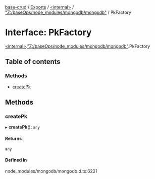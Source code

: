 [base-crud](../README.md) / [Exports](../modules.md) / [\<internal\>](../modules/internal_.md) / ["Z:/baseOps/node\_modules/mongodb/mongodb"](../modules/internal_._Z__baseOps_node_modules_mongodb_mongodb_.md) / PkFactory

# Interface: PkFactory

[\<internal\>](../modules/internal_.md).["Z:/baseOps/node\_modules/mongodb/mongodb"](../modules/internal_._Z__baseOps_node_modules_mongodb_mongodb_.md).PkFactory

## Table of contents

### Methods

- [createPk](internal_._Z__baseOps_node_modules_mongodb_mongodb_.PkFactory.md#createpk)

## Methods

### createPk

▸ **createPk**(): `any`

#### Returns

`any`

#### Defined in

node_modules/mongodb/mongodb.d.ts:6231
